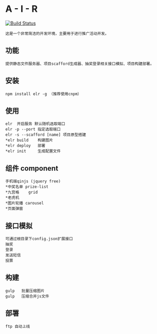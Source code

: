 A - I - R
=========
[![Build Status](https://travis-ci.org/elrrrrrrr/air.svg?branch=master)](https://travis-ci.org/elrrrrrrr/air)
	
	这是一个非常简洁的开发环境，主要用于进行推广活动开发。

功能
---------
	提供静态文件服务器、项目scafford生成器、抽奖登录相关接口模拟、项目构建部署。

安装
----
	npm install elr -g （推荐使用cnpm）

使用
----
	elr  开启服务 默认随机选取端口
	elr -p --port 指定选取端口
	elr -s --scafford [name] 项目原型搭建
	*elr build    构建图片 
	*elr deploy   部署
	*elr init     生成配置文件
	
组件 component
---------
	手机端qinjs (jquery free)
	*中奖名单 prize-list
	*九宫格 	grid
	*老虎机
	*图片轮播 carousel
	*页面弹窗

接口模拟 
-------
	可通过根目录下config.json扩展接口
	抽奖
	登录
	发送短信
	投票
构建 
----
	gulp   批量压缩图片
	gulp   压缩合并js文件

部署
----
	ftp 自动上线

	
